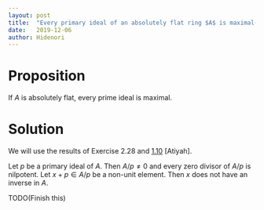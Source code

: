 ```yaml
---
layout: post
title:  "Every primary ideal of an absolutely flat ring $A$ is maximal(WIP)"
date:   2019-12-06
author: Hidenori
---
```


# Proposition
If $A$ is absolutely flat, every prime ideal is maximal.

# Solution
We will use the results of Exercise 2.28 and [1.10](/2019/11/27/nilradical-properties-ex-1-10) [Atiyah].

Let $p$ be a primary ideal of $A$.
Then $A / p \ne 0$ and every zero divisor of $A / p$ is nilpotent.
Let $x + p \in A / p$ be a non-unit element.
Then $x$ does not have an inverse in $A$.

TODO(Finish this)
